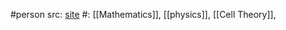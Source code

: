 #person 
src: [site](https://www.israelmgelfand.com) 
#: [[Mathematics]], [[physics]], [[Cell Theory]], 